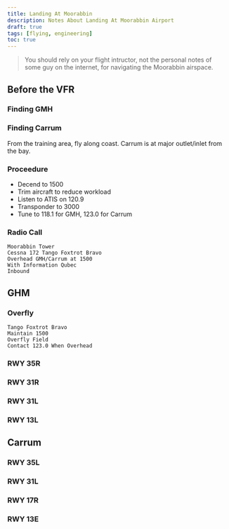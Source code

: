 ```yaml
---
title: Landing At Moorabbin
description: Notes About Landing At Moorabbin Airport 
draft: true 
tags: [flying, engineering] 
toc: true
---
```


> You should rely on your flight intructor, not the personal notes of some guy on the internet, for navigating the Moorabbin airspace.

## Before the VFR 

### Finding GMH

### Finding Carrum

From the training area, fly along coast. Carrum is at major outlet/inlet from the bay.

### Proceedure

- Decend to 1500
- Trim aircraft to reduce workload
- Listen to ATIS on 120.9
- Transponder to 3000
- Tune to 118.1 for GMH, 123.0 for Carrum

### Radio Call
    Moorabbin Tower
    Cessna 172 Tango Foxtrot Bravo
    Overhead GMH/Carrum at 1500
    With Information Qubec
    Inbound

## GHM

### Overfly

    Tango Foxtrot Bravo
    Maintain 1500
    Overfly Field
    Contact 123.0 When Overhead
    
### RWY 35R

### RWY 31R

### RWY 31L

### RWY 13L

## Carrum

### RWY 35L

### RWY 31L

### RWY 17R

### RWY 13E

